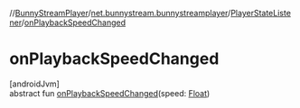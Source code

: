 //[BunnyStreamPlayer](../../../index.md)/[net.bunnystream.bunnystreamplayer](../index.md)/[PlayerStateListener](index.md)/[onPlaybackSpeedChanged](on-playback-speed-changed.md)

# onPlaybackSpeedChanged

[androidJvm]\
abstract fun [onPlaybackSpeedChanged](on-playback-speed-changed.md)(speed: [Float](https://kotlinlang.org/api/latest/jvm/stdlib/kotlin-stdlib/kotlin/-float/index.html))
